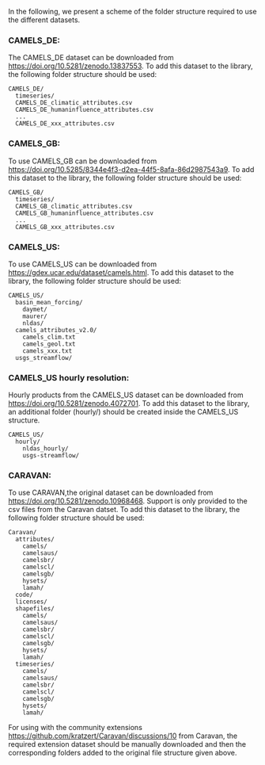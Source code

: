 In the following, we present a scheme of the folder structure required to use the different datasets.

### CAMELS_DE:
The CAMELS_DE dataset can be downloaded from https://doi.org/10.5281/zenodo.13837553. To add this dataset to the library, the following folder structure should be used:
```
CAMELS_DE/
  timeseries/ 
  CAMELS_DE_climatic_attributes.csv
  CAMELS_DE_humaninfluence_attributes.csv
  ...
  CAMELS_DE_xxx_attributes.csv
```
### CAMELS_GB:
To use CAMELS_GB can be downloaded from https://doi.org/10.5285/8344e4f3-d2ea-44f5-8afa-86d2987543a9. To add this dataset to the library, the following folder structure should be used:

```
CAMELS_GB/
  timeseries/
  CAMELS_GB_climatic_attributes.csv
  CAMELS_GB_humaninfluence_attributes.csv
  ...
  CAMELS_GB_xxx_attributes.csv
```
###  CAMELS_US:
To use CAMELS_US can be downloaded from https://gdex.ucar.edu/dataset/camels.html. To add this dataset to the library, the following folder structure should be used:

```
CAMELS_US/
  basin_mean_forcing/
    daymet/
    maurer/
    nldas/ 
  camels_attributes_v2.0/
    camels_clim.txt
    camels_geol.txt
    camels_xxx.txt 
  usgs_streamflow/
```
###  CAMELS_US hourly resolution:
Hourly products from the CAMELS_US dataset can be downloaded from https://doi.org/10.5281/zenodo.4072701. To add this dataset to the library, an additional folder (hourly/) should be created inside the CAMELS_US structure. 
```
CAMELS_US/
  hourly/               
    nldas_hourly/
    usgs-streamflow/
```
### CARAVAN:
To use CARAVAN,the original dataset can be downloaded from https://doi.org/10.5281/zenodo.10968468. Support is only provided to the csv files from the Caravan datset. To add this dataset to the library, the following folder structure should be used:

```
Caravan/
  attributes/
    camels/
    camelsaus/
    camelsbr/
    camelscl/
    camelsgb/
    hysets/
    lamah/
  code/
  licenses/
  shapefiles/
    camels/
    camelsaus/
    camelsbr/
    camelscl/
    camelsgb/
    hysets/
    lamah/
  timeseries/
    camels/
    camelsaus/
    camelsbr/
    camelscl/
    camelsgb/
    hysets/
    lamah/
```
For using with the community extensions https://github.com/kratzert/Caravan/discussions/10  from Caravan, the required extension dataset should be manually downloaded and then the corresponding folders added to the original file structure given above. 